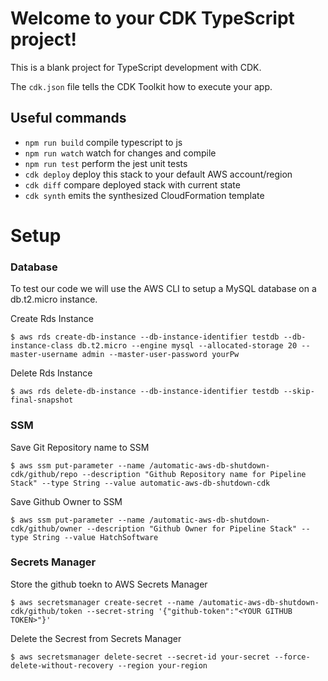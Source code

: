 # Welcome to your CDK TypeScript project!

This is a blank project for TypeScript development with CDK.

The `cdk.json` file tells the CDK Toolkit how to execute your app.

## Useful commands

- `npm run build` compile typescript to js
- `npm run watch` watch for changes and compile
- `npm run test` perform the jest unit tests
- `cdk deploy` deploy this stack to your default AWS account/region
- `cdk diff` compare deployed stack with current state
- `cdk synth` emits the synthesized CloudFormation template

# Setup

### **Database**

To test our code we will use the AWS CLI to setup a MySQL database on a db.t2.micro instance.

Create Rds Instance

    $ aws rds create-db-instance --db-instance-identifier testdb --db-instance-class db.t2.micro --engine mysql --allocated-storage 20 --master-username admin --master-user-password yourPw

Delete Rds Instance

    $ aws rds delete-db-instance --db-instance-identifier testdb --skip-final-snapshot

### **SSM**

Save Git Repository name to SSM

    $ aws ssm put-parameter --name /automatic-aws-db-shutdown-cdk/github/repo --description "Github Repository name for Pipeline Stack" --type String --value automatic-aws-db-shutdown-cdk

Save Github Owner to SSM

    $ aws ssm put-parameter --name /automatic-aws-db-shutdown-cdk/github/owner --description "Github Owner for Pipeline Stack" --type String --value HatchSoftware

### **Secrets Manager**

Store the github toekn to AWS Secrets Manager

    $ aws secretsmanager create-secret --name /automatic-aws-db-shutdown-cdk/github/token --secret-string '{"github-token":"<YOUR GITHUB TOKEN>"}'

Delete the Secrest from Secrets Manager

    $ aws secretsmanager delete-secret --secret-id your-secret --force-delete-without-recovery --region your-region

